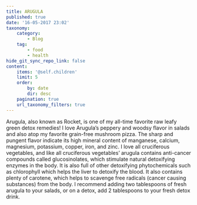 ```yaml
---
title: ARUGULA
published: true
date: '16-05-2017 23:02'
taxonomy:
    category:
        - Blog
    tag:
        - food
        - health
hide_git_sync_repo_link: false
content:
    items: '@self.children'
    limit: 5
    order:
        by: date
        dir: desc
    pagination: true
    url_taxonomy_filters: true
---
```


Arugula, also known as Rocket, is one of my all-time favorite raw leafy green detox remedies! I love Arugula’s peppery and woodsy flavor in salads and also atop my favorite grain-free mushroom pizza. The sharp and pungent flavor indicate its high mineral content of manganese, calcium, magnesium, potassium, copper, iron, and zinc. I love all cruciferous vegetables, and like all cruciferous vegetables’ arugula contains anti-cancer compounds called glucosinolates, which stimulate natural detoxifying enzymes in the body. It is also full of other detoxifying phytochemicals such as chlorophyll which helps the liver to detoxify the blood. It also contains plenty of carotene, which helps to scavenge free radicals (cancer causing substances) from the body. I recommend adding two tablespoons of fresh arugula to your salads, or on a detox, add 2 tablespoons to your fresh detox drink.